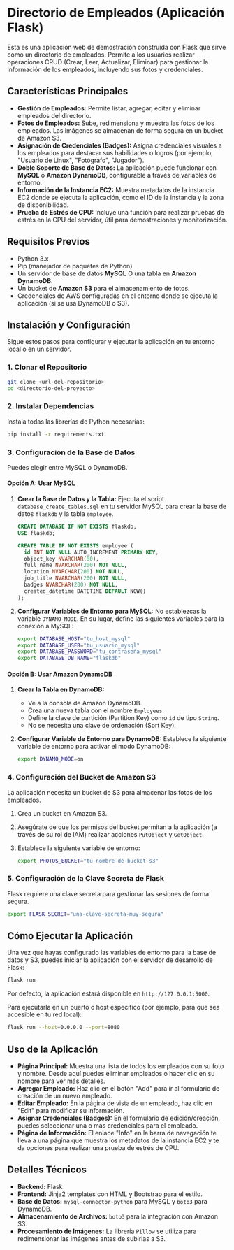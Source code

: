 # Directorio de Empleados (Aplicación Flask)

Esta es una aplicación web de demostración construida con Flask que sirve como un directorio de empleados. Permite a los usuarios realizar operaciones CRUD (Crear, Leer, Actualizar, Eliminar) para gestionar la información de los empleados, incluyendo sus fotos y credenciales.

## Características Principales

- **Gestión de Empleados:** Permite listar, agregar, editar y eliminar empleados del directorio.
- **Fotos de Empleados:** Sube, redimensiona y muestra las fotos de los empleados. Las imágenes se almacenan de forma segura en un bucket de Amazon S3.
- **Asignación de Credenciales (Badges):** Asigna credenciales visuales a los empleados para destacar sus habilidades o logros (por ejemplo, "Usuario de Linux", "Fotógrafo", "Jugador").
- **Doble Soporte de Base de Datos:** La aplicación puede funcionar con **MySQL** o **Amazon DynamoDB**, configurable a través de variables de entorno.
- **Información de la Instancia EC2:** Muestra metadatos de la instancia EC2 donde se ejecuta la aplicación, como el ID de la instancia y la zona de disponibilidad.
- **Prueba de Estrés de CPU:** Incluye una función para realizar pruebas de estrés en la CPU del servidor, útil para demostraciones y monitorización.

## Requisitos Previos

- Python 3.x
- Pip (manejador de paquetes de Python)
- Un servidor de base de datos **MySQL** O una tabla en **Amazon DynamoDB**.
- Un bucket de **Amazon S3** para el almacenamiento de fotos.
- Credenciales de AWS configuradas en el entorno donde se ejecuta la aplicación (si se usa DynamoDB o S3).

## Instalación y Configuración

Sigue estos pasos para configurar y ejecutar la aplicación en tu entorno local o en un servidor.

### 1. Clonar el Repositorio

```bash
git clone <url-del-repositorio>
cd <directorio-del-proyecto>
```

### 2. Instalar Dependencias

Instala todas las librerías de Python necesarias:

```bash
pip install -r requirements.txt
```

### 3. Configuración de la Base de Datos

Puedes elegir entre MySQL o DynamoDB.

#### Opción A: Usar MySQL

1.  **Crear la Base de Datos y la Tabla:** Ejecuta el script `database_create_tables.sql` en tu servidor MySQL para crear la base de datos `flaskdb` y la tabla `employee`.

    ```sql
    CREATE DATABASE IF NOT EXISTS flaskdb;
    USE flaskdb;

    CREATE TABLE IF NOT EXISTS employee (
      id INT NOT NULL AUTO_INCREMENT PRIMARY KEY,
      object_key NVARCHAR(80),
      full_name NVARCHAR(200) NOT NULL,
      location NVARCHAR(200) NOT NULL,
      job_title NVARCHAR(200) NOT NULL,
      badges NVARCHAR(200) NOT NULL,
      created_datetime DATETIME DEFAULT NOW()
    );
    ```

2.  **Configurar Variables de Entorno para MySQL:**
    No establezcas la variable `DYNAMO_MODE`. En su lugar, define las siguientes variables para la conexión a MySQL:

    ```bash
    export DATABASE_HOST="tu_host_mysql"
    export DATABASE_USER="tu_usuario_mysql"
    export DATABASE_PASSWORD="tu_contraseña_mysql"
    export DATABASE_DB_NAME="flaskdb"
    ```

#### Opción B: Usar Amazon DynamoDB

1.  **Crear la Tabla en DynamoDB:**
    - Ve a la consola de Amazon DynamoDB.
    - Crea una nueva tabla con el nombre `Employees`.
    - Define la clave de partición (Partition Key) como `id` de tipo `String`.
    - No se necesita una clave de ordenación (Sort Key).

2.  **Configurar Variable de Entorno para DynamoDB:**
    Establece la siguiente variable de entorno para activar el modo DynamoDB:

    ```bash
    export DYNAMO_MODE=on
    ```

### 4. Configuración del Bucket de Amazon S3

La aplicación necesita un bucket de S3 para almacenar las fotos de los empleados.

1.  Crea un bucket en Amazon S3.
2.  Asegúrate de que los permisos del bucket permitan a la aplicación (a través de su rol de IAM) realizar acciones `PutObject` y `GetObject`.
3.  Establece la siguiente variable de entorno:

    ```bash
    export PHOTOS_BUCKET="tu-nombre-de-bucket-s3"
    ```

### 5. Configuración de la Clave Secreta de Flask

Flask requiere una clave secreta para gestionar las sesiones de forma segura.

```bash
export FLASK_SECRET="una-clave-secreta-muy-segura"
```

## Cómo Ejecutar la Aplicación

Una vez que hayas configurado las variables de entorno para la base de datos y S3, puedes iniciar la aplicación con el servidor de desarrollo de Flask:

```bash
flask run
```

Por defecto, la aplicación estará disponible en `http://127.0.0.1:5000`.

Para ejecutarla en un puerto o host específico (por ejemplo, para que sea accesible en tu red local):

```bash
flask run --host=0.0.0.0 --port=8080
```

## Uso de la Aplicación

- **Página Principal:** Muestra una lista de todos los empleados con su foto y nombre. Desde aquí puedes eliminar empleados o hacer clic en su nombre para ver más detalles.
- **Agregar Empleado:** Haz clic en el botón "Add" para ir al formulario de creación de un nuevo empleado.
- **Editar Empleado:** En la página de vista de un empleado, haz clic en "Edit" para modificar su información.
- **Asignar Credenciales (Badges):** En el formulario de edición/creación, puedes seleccionar una o más credenciales para el empleado.
- **Página de Información:** El enlace "Info" en la barra de navegación te lleva a una página que muestra los metadatos de la instancia EC2 y te da opciones para realizar una prueba de estrés de CPU.

## Detalles Técnicos

- **Backend:** Flask
- **Frontend:** Jinja2 templates con HTML y Bootstrap para el estilo.
- **Base de Datos:** `mysql-connector-python` para MySQL y `boto3` para DynamoDB.
- **Almacenamiento de Archivos:** `boto3` para la integración con Amazon S3.
- **Procesamiento de Imágenes:** La librería `Pillow` se utiliza para redimensionar las imágenes antes de subirlas a S3.
